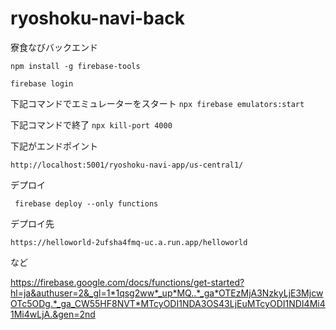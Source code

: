 # ryoshoku-navi-back
寮食なびバックエンド

`npm install -g firebase-tools`

`firebase login`

下記コマンドでエミュレーターをスタート
`npx firebase emulators:start`

下記コマンドで終了
`npx kill-port 4000`


下記がエンドポイント
```
http://localhost:5001/ryoshoku-navi-app/us-central1/
```

デプロイ
```
 firebase deploy --only functions
```


デプロイ先
```
https://helloworld-2ufsha4fmq-uc.a.run.app/helloworld
```

など


https://firebase.google.com/docs/functions/get-started?hl=ja&authuser=2&_gl=1*1qsg2ww*_up*MQ..*_ga*OTEzMjA3NzkyLjE3MjcwOTc5ODg.*_ga_CW55HF8NVT*MTcyODI1NDA3OS43LjEuMTcyODI1NDI4Mi41Mi4wLjA.&gen=2nd
